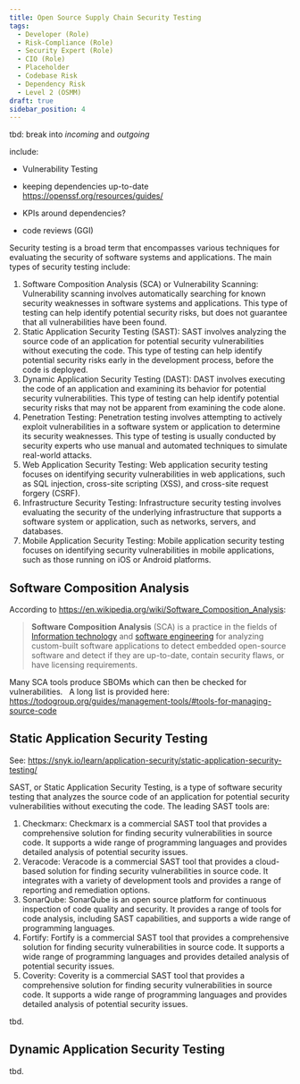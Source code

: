```yaml
---
title: Open Source Supply Chain Security Testing
tags: 
  - Developer (Role)
  - Risk-Compliance (Role)
  - Security Expert (Role)
  - CIO (Role)
  - Placeholder
  - Codebase Risk
  - Dependency Risk
  - Level 2 (OSMM) 
draft: true
sidebar_position: 4
---
```


tbd: break into _incoming_ and _outgoing_

include:
 - Vulnerability Testing
 - keeping dependencies up-to-date https://openssf.org/resources/guides/
 

- KPIs around dependencies?

- code reviews (GGI)


Security testing is a broad term that encompasses various techniques for evaluating the security of software systems and applications. The main types of security testing include:

1. Software Composition Analysis (SCA) or Vulnerability Scanning: Vulnerability scanning involves automatically searching for known security weaknesses in software systems and applications. This type of testing can help identify potential security risks, but does not guarantee that all vulnerabilities have been found.
2. Static Application Security Testing (SAST): SAST involves analyzing the source code of an application for potential security vulnerabilities without executing the code. This type of testing can help identify potential security risks early in the development process, before the code is deployed.
3. Dynamic Application Security Testing (DAST): DAST involves executing the code of an application and examining its behavior for potential security vulnerabilities. This type of testing can help identify potential security risks that may not be apparent from examining the code alone.
4. Penetration Testing: Penetration testing involves attempting to actively exploit vulnerabilities in a software system or application to determine its security weaknesses. This type of testing is usually conducted by security experts who use manual and automated techniques to simulate real-world attacks.
5. Web Application Security Testing: Web application security testing focuses on identifying security vulnerabilities in web applications, such as SQL injection, cross-site scripting (XSS), and cross-site request forgery (CSRF).
6. Infrastructure Security Testing: Infrastructure security testing involves evaluating the security of the underlying infrastructure that supports a software system or application, such as networks, servers, and databases.
7. Mobile Application Security Testing: Mobile application security testing focuses on identifying security vulnerabilities in mobile applications, such as those running on iOS or Android platforms.

## Software Composition Analysis

According to https://en.wikipedia.org/wiki/Software_Composition_Analysis:

> **Software Composition Analysis** (SCA) is a practice in the fields of [Information technology](https://en.wikipedia.org/wiki/Information_technology) and [software engineering](https://en.wikipedia.org/wiki/Software_engineering) for analyzing custom-built software applications to detect embedded open-source software and detect if they are up-to-date, contain security flaws, or have licensing requirements.

Many SCA tools produce SBOMs which can then be checked for vulnerabilities.   A long list is provided here: https://todogroup.org/guides/management-tools/#tools-for-managing-source-code

## Static Application Security Testing

See: https://snyk.io/learn/application-security/static-application-security-testing/

SAST, or Static Application Security Testing, is a type of software security testing that analyzes the source code of an application for potential security vulnerabilities without executing the code. The leading SAST tools are:

1. Checkmarx: Checkmarx is a commercial SAST tool that provides a comprehensive solution for finding security vulnerabilities in source code. It supports a wide range of programming languages and provides detailed analysis of potential security issues.
2. Veracode: Veracode is a commercial SAST tool that provides a cloud-based solution for finding security vulnerabilities in source code. It integrates with a variety of development tools and provides a range of reporting and remediation options.
3. SonarQube: SonarQube is an open source platform for continuous inspection of code quality and security. It provides a range of tools for code analysis, including SAST capabilities, and supports a wide range of programming languages.
4. Fortify: Fortify is a commercial SAST tool that provides a comprehensive solution for finding security vulnerabilities in source code. It supports a wide range of programming languages and provides detailed analysis of potential security issues.
5. Coverity: Coverity is a commercial SAST tool that provides a comprehensive solution for finding security vulnerabilities in source code. It supports a wide range of programming languages and provides detailed analysis of potential security issues.

tbd.

## Dynamic Application Security Testing 


tbd.